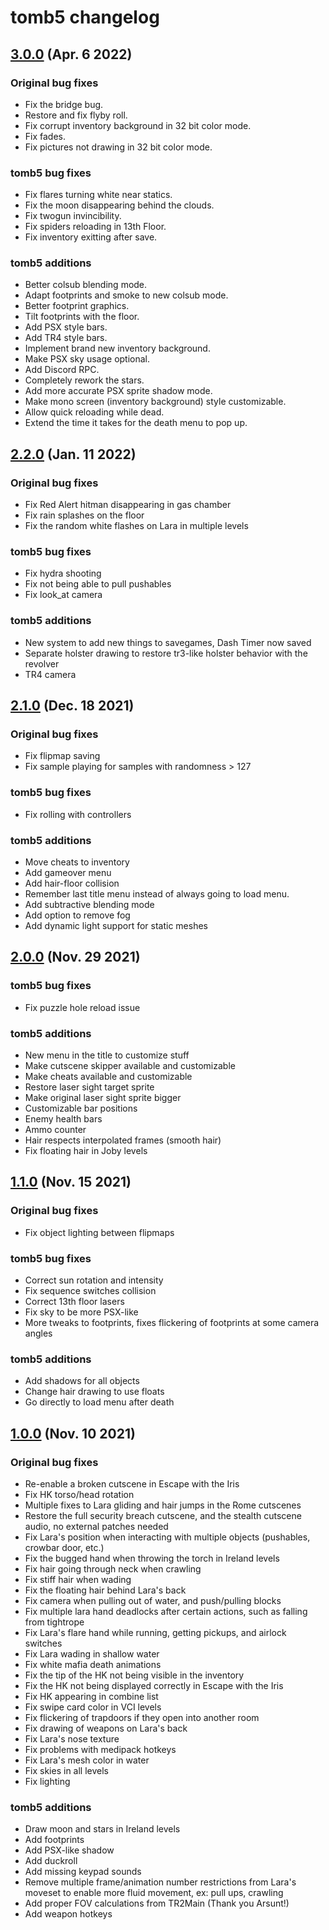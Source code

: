 # tomb5 changelog

## [3.0.0](https://github.com/Trxyebeep/TOMB5/tree/V3.0.0) (Apr. 6 2022)

### Original bug fixes

- Fix the bridge bug.
- Restore and fix flyby roll.
- Fix corrupt inventory background in 32 bit color mode.
- Fix fades.
- Fix pictures not drawing in 32 bit color mode.

### tomb5 bug fixes

- Fix flares turning white near statics.
- Fix the moon disappearing behind the clouds.
- Fix twogun invincibility.
- Fix spiders reloading in 13th Floor.
- Fix inventory exitting after save.

### tomb5 additions

- Better colsub blending mode.
- Adapt footprints and smoke to new colsub mode.
- Better footprint graphics.
- Tilt footprints with the floor.
- Add PSX style bars.
- Add TR4 style bars.
- Implement brand new inventory background.
- Make PSX sky usage optional.
- Add Discord RPC.
- Completely rework the stars.
- Add more accurate PSX sprite shadow mode.
- Make mono screen (inventory background) style customizable.
- Allow quick reloading while dead.
- Extend the time it takes for the death menu to pop up.

## [2.2.0](https://github.com/Trxyebeep/TOMB5/tree/V2.2.0) (Jan. 11 2022)

### Original bug fixes

- Fix Red Alert hitman disappearing in gas chamber
- Fix rain splashes on the floor
- Fix the random white flashes on Lara in multiple levels

### tomb5 bug fixes

- Fix hydra shooting
- Fix not being able to pull pushables
- Fix look_at camera

### tomb5 additions

- New system to add new things to savegames, Dash Timer now saved
- Separate holster drawing to restore tr3-like holster behavior with the revolver
- TR4 camera

## [2.1.0](https://github.com/Trxyebeep/TOMB5/tree/V2.1.0) (Dec. 18 2021)

### Original bug fixes

- Fix flipmap saving
- Fix sample playing for samples with randomness > 127

### tomb5 bug fixes

- Fix rolling with controllers

### tomb5 additions

- Move cheats to inventory
- Add gameover menu
- Add hair-floor collision
- Remember last title menu instead of always going to load menu.
- Add subtractive blending mode
- Add option to remove fog
- Add dynamic light support for static meshes

## [2.0.0](https://github.com/Trxyebeep/TOMB5/tree/V2.0.0) (Nov. 29 2021)

### tomb5 bug fixes

- Fix puzzle hole reload issue

### tomb5 additions

- New menu in the title to customize stuff
- Make cutscene skipper available and customizable
- Make cheats available and customizable
- Restore laser sight target sprite
- Make original laser sight sprite bigger
- Customizable bar positions
- Enemy health bars
- Ammo counter
- Hair respects interpolated frames (smooth hair)
- Fix floating hair in Joby levels

## [1.1.0](https://github.com/Trxyebeep/TOMB5/tree/V1.1.0) (Nov. 15 2021)

### Original bug fixes

- Fix object lighting between flipmaps

### tomb5 bug fixes

- Correct sun rotation and intensity
- Fix sequence switches collision
- Correct 13th floor lasers
- Fix sky to be more PSX-like
- More tweaks to footprints, fixes flickering of footprints at some camera angles

### tomb5 additions

- Add shadows for all objects
- Change hair drawing to use floats
- Go directly to load menu after death

## [1.0.0](https://github.com/Trxyebeep/TOMB5/tree/V1.0.0) (Nov. 10 2021)

### Original bug fixes

- Re-enable a broken cutscene in Escape with the Iris
- Fix HK torso/head rotation
- Multiple fixes to Lara gliding and hair jumps in the Rome cutscenes
- Restore the full security breach cutscene, and the stealth cutscene audio, no external patches needed
- Fix Lara's position when interacting with multiple objects (pushables, crowbar door, etc.)
- Fix the bugged hand when throwing the torch in Ireland levels
- Fix hair going through neck when crawling
- Fix stiff hair when wading
- Fix the floating hair behind Lara's back
- Fix camera when pulling out of water, and push/pulling blocks
- Fix multiple lara hand deadlocks after certain actions, such as falling from tightrope
- Fix Lara's flare hand while running, getting pickups, and airlock switches
- Fix Lara wading in shallow water
- Fix white mafia death animations
- Fix the tip of the HK not being visible in the inventory
- Fix the HK not being displayed correctly in Escape with the Iris
- Fix HK appearing in combine list
- Fix swipe card color in VCI levels
- Fix flickering of trapdoors if they open into another room
- Fix drawing of weapons on Lara's back
- Fix Lara's nose texture
- Fix problems with medipack hotkeys
- Fix Lara's mesh color in water
- Fix skies in all levels
- Fix lighting

### tomb5 additions

- Draw moon and stars in Ireland levels
- Add footprints
- Add PSX-like shadow
- Add duckroll
- Add missing keypad sounds
- Remove multiple frame/animation number restrictions from Lara's moveset to enable more fluid movement, ex: pull ups, crawling
- Add proper FOV calculations from TR2Main (Thank you Arsunt!)
- Add weapon hotkeys
